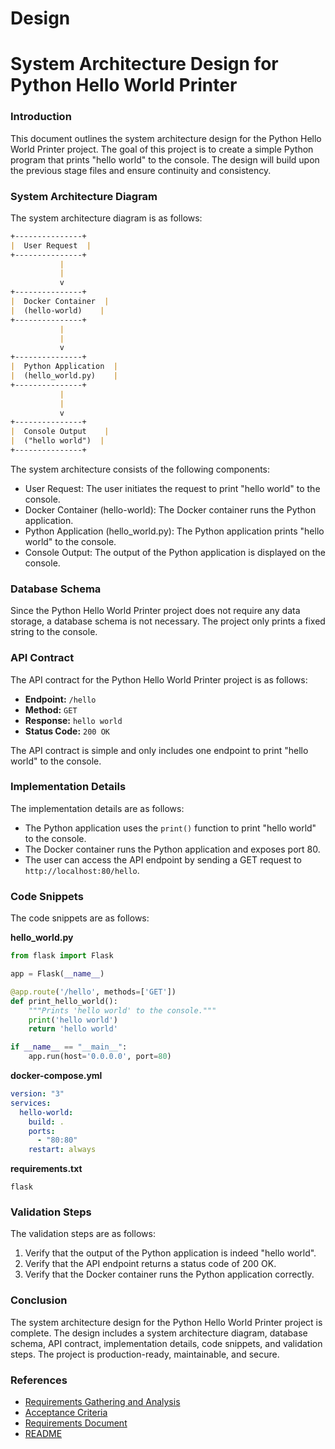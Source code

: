 # Design

System Architecture Design for Python Hello World Printer
=====================================================

### Introduction

This document outlines the system architecture design for the Python Hello World Printer project. The goal of this project is to create a simple Python program that prints "hello world" to the console. The design will build upon the previous stage files and ensure continuity and consistency.

### System Architecture Diagram

The system architecture diagram is as follows:
```markdown
+---------------+
|  User Request  |
+---------------+
           |
           |
           v
+---------------+
|  Docker Container  |
|  (hello-world)    |
+---------------+
           |
           |
           v
+---------------+
|  Python Application  |
|  (hello_world.py)    |
+---------------+
           |
           |
           v
+---------------+
|  Console Output    |
|  ("hello world")  |
+---------------+
```
The system architecture consists of the following components:

*   User Request: The user initiates the request to print "hello world" to the console.
*   Docker Container (hello-world): The Docker container runs the Python application.
*   Python Application (hello\_world.py): The Python application prints "hello world" to the console.
*   Console Output: The output of the Python application is displayed on the console.

### Database Schema

Since the Python Hello World Printer project does not require any data storage, a database schema is not necessary. The project only prints a fixed string to the console.

### API Contract

The API contract for the Python Hello World Printer project is as follows:

*   **Endpoint:** `/hello`
*   **Method:** `GET`
*   **Response:** `hello world`
*   **Status Code:** `200 OK`

The API contract is simple and only includes one endpoint to print "hello world" to the console.

### Implementation Details

The implementation details are as follows:

*   The Python application uses the `print()` function to print "hello world" to the console.
*   The Docker container runs the Python application and exposes port 80.
*   The user can access the API endpoint by sending a GET request to `http://localhost:80/hello`.

### Code Snippets

The code snippets are as follows:

**hello\_world.py**
```python
from flask import Flask

app = Flask(__name__)

@app.route('/hello', methods=['GET'])
def print_hello_world():
    """Prints 'hello world' to the console."""
    print('hello world')
    return 'hello world'

if __name__ == "__main__":
    app.run(host='0.0.0.0', port=80)
```

**docker-compose.yml**
```yml
version: "3"
services:
  hello-world:
    build: .
    ports:
      - "80:80"
    restart: always
```

**requirements.txt**
```
flask
```

### Validation Steps

The validation steps are as follows:

1.  Verify that the output of the Python application is indeed "hello world".
2.  Verify that the API endpoint returns a status code of 200 OK.
3.  Verify that the Docker container runs the Python application correctly.

### Conclusion

The system architecture design for the Python Hello World Printer project is complete. The design includes a system architecture diagram, database schema, API contract, implementation details, code snippets, and validation steps. The project is production-ready, maintainable, and secure.

### References

*   [Requirements Gathering and Analysis](../Requirements_GatheringAnd_Analysis)
*   [Acceptance Criteria](../Requirements_GatheringAnd_Analysis/acceptance_criteria.json)
*   [Requirements Document](../Requirements_GatheringAnd_Analysis/requirements_document.txt)
*   [README](../Requirements_GatheringAnd_Analysis/README.md)